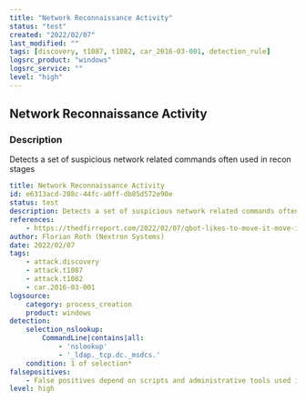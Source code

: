 ```yaml
---
title: "Network Reconnaissance Activity"
status: "test"
created: "2022/02/07"
last_modified: ""
tags: [discovery, t1087, t1082, car_2016-03-001, detection_rule]
logsrc_product: "windows"
logsrc_service: ""
level: "high"
---
```


## Network Reconnaissance Activity

### Description

Detects a set of suspicious network related commands often used in recon stages

```yml
title: Network Reconnaissance Activity
id: e6313acd-208c-44fc-a0ff-db85d572e90e
status: test
description: Detects a set of suspicious network related commands often used in recon stages
references:
    - https://thedfirreport.com/2022/02/07/qbot-likes-to-move-it-move-it/
author: Florian Roth (Nextron Systems)
date: 2022/02/07
tags:
    - attack.discovery
    - attack.t1087
    - attack.t1082
    - car.2016-03-001
logsource:
    category: process_creation
    product: windows
detection:
    selection_nslookup:
        CommandLine|contains|all:
            - 'nslookup'
            - '_ldap._tcp.dc._msdcs.'
    condition: 1 of selection*
falsepositives:
    - False positives depend on scripts and administrative tools used in the monitored environment
level: high

```
